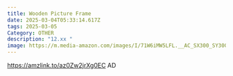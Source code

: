 ```yaml
---
title: Wooden Picture Frame
date: 2025-03-04T05:33:14.617Z
tags: 2025-03-05
Category: OTHER
description: "12.xx "
image: https://m.media-amazon.com/images/I/71W6iMW5LFL.__AC_SX300_SY300_QL70_FMwebp_.jpg
---
```

https://amzlink.to/az0Zw2jrXg0EC   AD